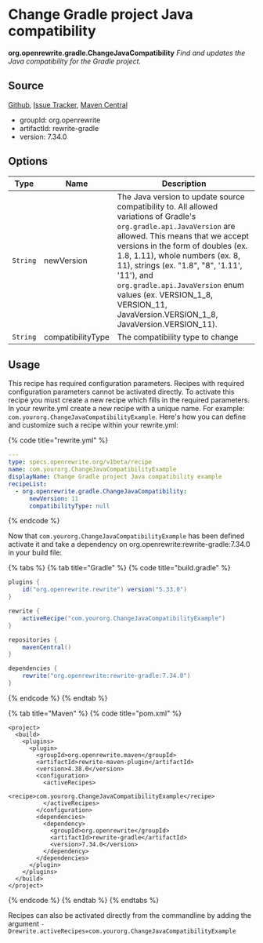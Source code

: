 # Change Gradle project Java compatibility

**org.openrewrite.gradle.ChangeJavaCompatibility**
_Find and updates the Java compatibility for the Gradle project._

## Source

[Github](https://github.com/openrewrite/rewrite-gradle), [Issue Tracker](https://github.com/openrewrite/rewrite-gradle/issues), [Maven Central](https://search.maven.org/artifact/org.openrewrite/rewrite-gradle/7.34.0/jar)

* groupId: org.openrewrite
* artifactId: rewrite-gradle
* version: 7.34.0

## Options

| Type | Name | Description |
| -- | -- | -- |
| `String` | newVersion | The Java version to update source compatibility to. All allowed variations of Gradle's `org.gradle.api.JavaVersion` are allowed. This means that we accept versions in the form of doubles (ex. 1.8, 1.11), whole numbers (ex. 8, 11), strings (ex. "1.8", "8", '1.11', '11'), and `org.gradle.api.JavaVersion` enum values (ex. VERSION_1_8, VERSION_11, JavaVersion.VERSION_1_8, JavaVersion.VERSION_11). |
| `String` | compatibilityType | The compatibility type to change |


## Usage

This recipe has required configuration parameters. Recipes with required configuration parameters cannot be activated directly. To activate this recipe you must create a new recipe which fills in the required parameters. In your rewrite.yml create a new recipe with a unique name. For example: `com.yourorg.ChangeJavaCompatibilityExample`.
Here's how you can define and customize such a recipe within your rewrite.yml:

{% code title="rewrite.yml" %}
```yaml
---
type: specs.openrewrite.org/v1beta/recipe
name: com.yourorg.ChangeJavaCompatibilityExample
displayName: Change Gradle project Java compatibility example
recipeList:
  - org.openrewrite.gradle.ChangeJavaCompatibility:
      newVersion: 11
      compatibilityType: null
```
{% endcode %}

Now that `com.yourorg.ChangeJavaCompatibilityExample` has been defined activate it and take a dependency on org.openrewrite:rewrite-gradle:7.34.0 in your build file:

{% tabs %}
{% tab title="Gradle" %}
{% code title="build.gradle" %}
```groovy
plugins {
    id("org.openrewrite.rewrite") version("5.33.0")
}

rewrite {
    activeRecipe("com.yourorg.ChangeJavaCompatibilityExample")
}

repositories {
    mavenCentral()
}

dependencies {
    rewrite("org.openrewrite:rewrite-gradle:7.34.0")
}
```
{% endcode %}
{% endtab %}

{% tab title="Maven" %}
{% code title="pom.xml" %}
```markup
<project>
  <build>
    <plugins>
      <plugin>
        <groupId>org.openrewrite.maven</groupId>
        <artifactId>rewrite-maven-plugin</artifactId>
        <version>4.38.0</version>
        <configuration>
          <activeRecipes>
            <recipe>com.yourorg.ChangeJavaCompatibilityExample</recipe>
          </activeRecipes>
        </configuration>
        <dependencies>
          <dependency>
            <groupId>org.openrewrite</groupId>
            <artifactId>rewrite-gradle</artifactId>
            <version>7.34.0</version>
          </dependency>
        </dependencies>
      </plugin>
    </plugins>
  </build>
</project>
```
{% endcode %}
{% endtab %}
{% endtabs %}

Recipes can also be activated directly from the commandline by adding the argument `-Drewrite.activeRecipes=com.yourorg.ChangeJavaCompatibilityExample`
